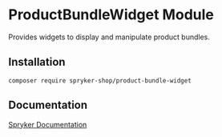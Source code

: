 # ProductBundleWidget Module

Provides widgets to display and manipulate product bundles.

## Installation

```
composer require spryker-shop/product-bundle-widget
```

## Documentation

[Spryker Documentation](https://academy.spryker.com)
